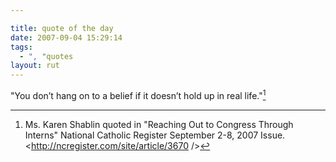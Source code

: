 ```yaml
---

title: quote of the day
date: 2007-09-04 15:29:14
tags:
  - ", "quotes
layout: rut
---
```


"You don’t hang on to a belief if it doesn’t hold up in real life."[^200709041]

[^200709041]: Ms. Karen Shablin quoted in "Reaching Out to Congress Through Interns" National Catholic Register September 2-8, 2007 Issue.  <http://ncregister.com/site/article/3670 />


